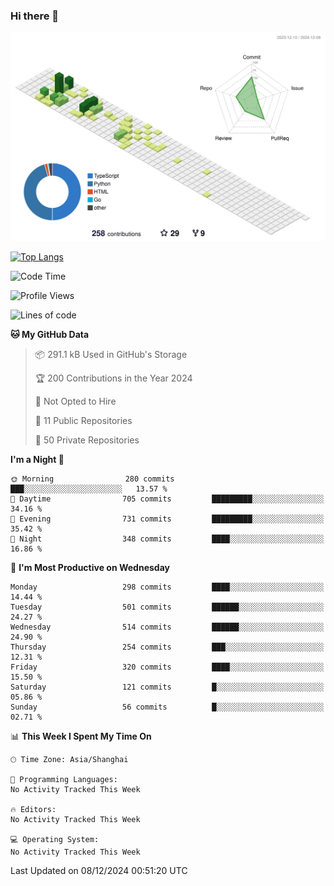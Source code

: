 ### Hi there 👋

![](./profile-3d-contrib/profile-green-animate.svg)

 

[![Top Langs](https://github-readme-stats.vercel.app/api/top-langs/?username=fly2tomato)](https://github.com/anuraghazra/github-readme-stats)


 

<!--START_SECTION:waka-->
![Code Time](http://img.shields.io/badge/Code%20Time-5%20hrs%2042%20mins-blue)

![Profile Views](http://img.shields.io/badge/Profile%20Views-0-blue)

![Lines of code](https://img.shields.io/badge/From%20Hello%20World%20I%27ve%20Written-522.1%20thousand%20lines%20of%20code-blue)

**🐱 My GitHub Data** 

> 📦 291.1 kB Used in GitHub's Storage 
 > 
> 🏆 200 Contributions in the Year 2024
 > 
> 🚫 Not Opted to Hire
 > 
> 📜 11 Public Repositories 
 > 
> 🔑 50 Private Repositories 
 > 
**I'm a Night 🦉** 

```text
🌞 Morning                280 commits         ███░░░░░░░░░░░░░░░░░░░░░░   13.57 % 
🌆 Daytime                705 commits         █████████░░░░░░░░░░░░░░░░   34.16 % 
🌃 Evening                731 commits         █████████░░░░░░░░░░░░░░░░   35.42 % 
🌙 Night                  348 commits         ████░░░░░░░░░░░░░░░░░░░░░   16.86 % 
```
📅 **I'm Most Productive on Wednesday** 

```text
Monday                   298 commits         ████░░░░░░░░░░░░░░░░░░░░░   14.44 % 
Tuesday                  501 commits         ██████░░░░░░░░░░░░░░░░░░░   24.27 % 
Wednesday                514 commits         ██████░░░░░░░░░░░░░░░░░░░   24.90 % 
Thursday                 254 commits         ███░░░░░░░░░░░░░░░░░░░░░░   12.31 % 
Friday                   320 commits         ████░░░░░░░░░░░░░░░░░░░░░   15.50 % 
Saturday                 121 commits         █░░░░░░░░░░░░░░░░░░░░░░░░   05.86 % 
Sunday                   56 commits          █░░░░░░░░░░░░░░░░░░░░░░░░   02.71 % 
```


📊 **This Week I Spent My Time On** 

```text
🕑︎ Time Zone: Asia/Shanghai

💬 Programming Languages: 
No Activity Tracked This Week

🔥 Editors: 
No Activity Tracked This Week

💻 Operating System: 
No Activity Tracked This Week
```


 Last Updated on 08/12/2024 00:51:20 UTC
<!--END_SECTION:waka-->
